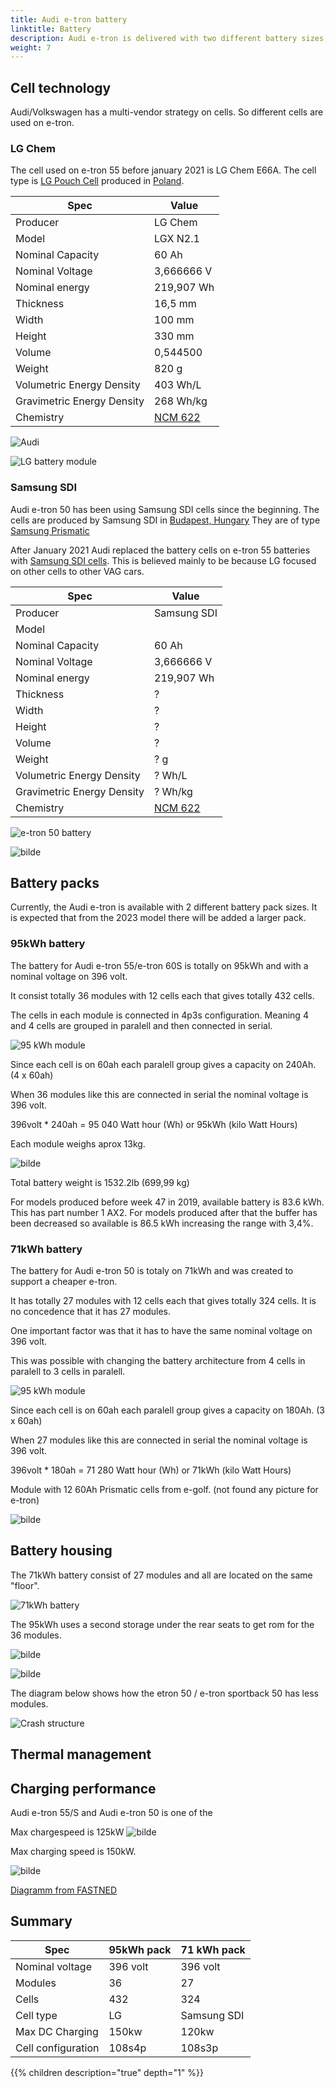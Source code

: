 ```yaml
---
title: Audi e-tron battery
linktitle: Battery
description: Audi e-tron is delivered with two different battery sizes and serveral variants. 
weight: 7
---
```


## Cell technology

Audi/Volkswagen has a multi-vendor strategy  on cells. So different cells are used on e-tron.

### LG Chem

The cell used on e-tron 55 before january 2021 is LG Chem E66A. The cell type is [LG Pouch Cell](https://www.youtube.com/watch?v=Q2Lczd7MjGc) produced in [Poland](https://www.google.no/maps/search/lg+chem+poland/@51.0183429,16.8906359,995m/data=!3m1!1e3).

|Spec | Value |
|-----|------|
| Producer | LG Chem |
| Model | LGX N2.1 |
| Nominal Capacity |60 Ah |
| Nominal Voltage | 3,666666 V |
| Nominal energy | 219,907 Wh |
| Thickness|  16,5 mm |
| Width | 100 mm |
| Height | 330 mm |
| Volume | 0,544500 |
| Weight | 820 g |
| Volumetric Energy Density | 403 Wh/L |
| Gravimetric Energy Density | 268 Wh/kg |
| Chemistry | [NCM 622](https://en.wikipedia.org/wiki/Lithium-ion_battery) |

![Audi](lgchenx21.jpg "LGX N2.1 60AH pouch cell from LG Chem")

![LG battery module](lgmodule.jpg "Battery module with 12LG pouch cells")

### Samsung SDI

Audi e-tron 50 has been using Samsung SDI cells since the beginning.
The cells are produced by Samsung SDI in [Budapest, Hungary](https://www.google.com/maps/place/Samsung+SDI+Hungary+Zrt./@47.6765476,19.168821,2130m/data=!3m1!1e3!4m5!3m4!1s0x0:0x45db42011a2687d9!8m2!3d47.6779532!4d19.170087)
They are of type [Samsung Prismatic](https://www.samsungsdi.com/automotive-battery/products/prismatic-lithium-ion-battery-cell.html)

After January 2021 Audi replaced the battery cells on e-tron 55 batteries with [Samsung SDI cells](https://www.electrive.net/2020/07/23/audi-chef-duesmann-sieht-batterie-probleme-beim-e-tron-als-geloest/). This is believed  mainly to be because LG focused on other cells to other VAG cars.


|Spec | Value |
|-----|------|
| Producer | Samsung SDI|
| Model |  |
| Nominal Capacity |60 Ah |
| Nominal Voltage | 3,666666 V |
| Nominal energy | 219,907 Wh |
| Thickness|  ? |
| Width | ? |
| Height | ? |
| Volume | ? |
| Weight | ? g |
| Volumetric Energy Density | ?  Wh/L |
| Gravimetric Energy Density | ? Wh/kg |
| Chemistry | [NCM 622](https://en.wikipedia.org/wiki/Lithium-ion_battery) |

![e-tron 50 battery](etron50battery.jpg "e-tron battery module with Samsung prismatic cell and battery pack")

![bilde](samsungcells.png "Samsung prismatic cells")

## Battery packs

Currently, the Audi e-tron is available with 2 different battery pack sizes. It is expected that from the 2023 model there will be added a larger pack.

### 95kWh battery

The battery for Audi e-tron 55/e-tron 60S is totally on 95kWh and with a nominal voltage on 396 volt.

It consist totally 36 modules with 12 cells each that gives totally 432 cells.

The cells in each module is connected in 4p3s configuration. Meaning 4 and 4 cells are grouped in paralell and
then connected in serial.

![95 kWh module](95kwhconnection.drawio.svg "Connection diagram 95kWh module with 4p3s configuration")

Since each cell is on 60ah each paralell group gives a capacity on 240Ah. (4 x 60ah)

When 36 modules like this are connected in serial the nominal voltage is 396 volt.

396volt * 240ah = 95 040 Watt hour (Wh) or 95kWh (kilo Watt Hours)

Each module weighs aprox 13kg.

![bilde](lgmodule.jpg "Module with LG pouch cell")

Total battery weight is 1532.2lb (699,99 kg)

For models produced before week 47 in 2019, available battery is 83.6 kWh. This has part number 1 AX2.
For models produced after that the buffer has been decreased so available is 86.5 kWh increasing the range with 3,4%.

### 71kWh battery

The battery for Audi e-tron 50 is totaly on 71kWh and was created to support a cheaper e-tron.

It has totally 27 modules with 12 cells each that gives totally 324 cells. It is no concedence that it has 27 modules.

One important factor was that it has to have the same nominal voltage on 396 volt. 

This was possible with changing the battery architecture from 4 cells in paralell to 3 cells in paralell.

![95 kWh module](71kwhconnection.drawio.svg "Connection diagram 71kWh module with 3p4s configuration")

Since each cell is on 60ah each paralell group gives a capacity on 180Ah. (3 x 60ah)

When 27 modules like this are connected in serial the nominal voltage is 396 volt.

396volt * 180ah = 71 280 Watt hour (Wh) or 71kWh (kilo Watt Hours)

Module with 12 60Ah  Prismatic cells from e-golf. (not found any picture for e-tron)

![bilde](https://user-images.githubusercontent.com/59776765/73131174-70857f80-4006-11ea-84bd-a1f2d5848613.png)

## Battery housing

The 71kWh battery consist of 27 modules and all are located on the same "floor".

![71kWh battery](batterycase50.jpg "71kWh battery for e-tron 50 with 27 modules")

The 95kWh uses a second storage under the rear seats to get rom for the 36 modules.

![bilde](batterycase95kwh.jpg "Battery pack 95kWh with 36 modules including 5 in the second floor")

![bilde](batterycasing.jpg "95kWh battery pack")

The diagram below shows how the etron 50 / e-tron sportback 50 has less modules.

![Crash structure](crashstructure.jpg "Integrated crash structure of the lithium-ion battery")

## Thermal management

## Charging performance

Audi e-tron 55/S and Audi e-tron 50 is one of the

Max chargespeed is 125kW
![bilde](chargespeed50.png "battery")

Max charging speed is 150kW.

![bilde](chargespeed55.png "Charging curve 55")

[Diagramm from FASTNED](https://support.fastned.nl/hc/en-gb/articles/360000815988-Charging-with-an-Audi-e-tron)

## Summary

|Spec | 95kWh pack | 71 kWh pack |
|---- | -----|-----|
| Nominal voltage | 396 volt | 396 volt |
| Modules | 36 | 27 |
| Cells  | 432  | 324 |
| Cell type | LG | Samsung SDI |
| Max  DC Charging | 150kw | 120kw |
| Cell configuration | 108s4p |108s3p|


{{% children description="true" depth="1" %}}
